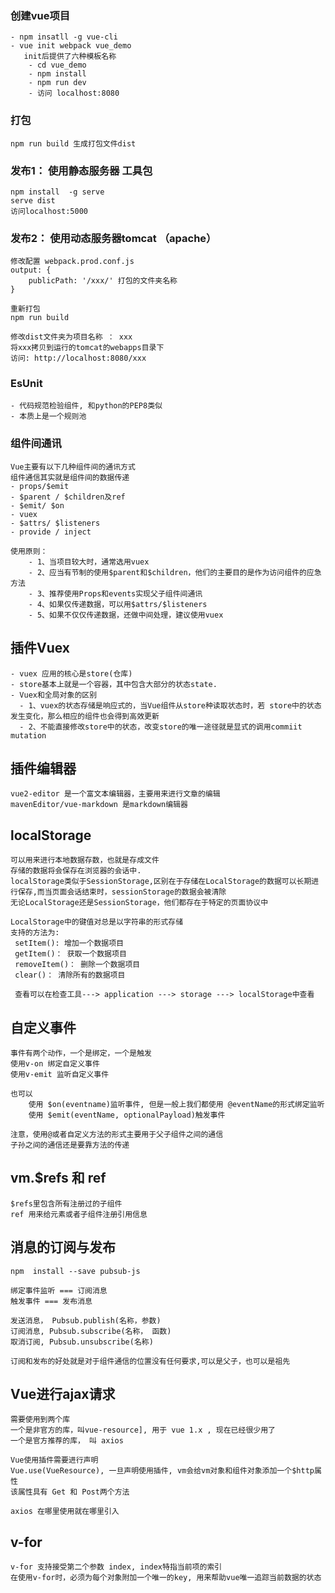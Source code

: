### 创建vue项目
    - npm insatll -g vue-cli
    - vue init webpack vue_demo
       init后提供了六种模板名称
        - cd vue_demo
        - npm install
        - npm run dev
        - 访问 localhost:8080

### 打包
    npm run build 生成打包文件dist

### 发布1： 使用静态服务器 工具包
    npm install  -g serve
    serve dist
    访问localhost:5000 

### 发布2： 使用动态服务器tomcat  （apache）
    修改配置 webpack.prod.conf.js
    output: {
        publicPath: '/xxx/' 打包的文件夹名称
    }

    重新打包
    npm run build

    修改dist文件夹为项目名称 ： xxx
    将xxx拷贝到运行的tomcat的webapps目录下
    访问: http://localhost:8080/xxx

### EsUnit 
    - 代码规范检验组件, 和python的PEP8类似
    - 本质上是一个规则池


### 组件间通讯
    Vue主要有以下几种组件间的通讯方式
    组件通信其实就是组件间的数据传递
    - props/$emit
    - $parent / $children及ref
    - $emit/ $on
    - vuex
    - $attrs/ $listeners
    - provide / inject

    使用原则：
        - 1、当项目较大时，通常选用vuex
        - 2、应当有节制的使用$parent和$children，他们的主要目的是作为访问组件的应急方法
        - 3、推荐使用Props和events实现父子组件间通讯
        - 4、如果仅传递数据，可以用$attrs/$listeners
        - 5、如果不仅仅传递数据，还做中间处理，建议使用vuex


## 插件Vuex
    - vuex 应用的核心是store(仓库)
    - store基本上就是一个容器，其中包含大部分的状态state.
    - Vuex和全局对象的区别
      - 1、vuex的状态存储是响应式的，当Vue组件从store种读取状态时，若 store中的状态发生变化，那么相应的组件也会得到高效更新
      - 2、不能直接修改store中的状态，改变store的唯一途径就是显式的调用commiit mutation

## 插件编辑器
    vue2-editor 是一个富文本编辑器，主要用来进行文章的编辑
    mavenEditor/vue-markdown 是markdown编辑器

## localStorage
    可以用来进行本地数据存数，也就是存成文件
    存储的数据将会保存在浏览器的会话中.
    localStorage类似于SessionStorage,区别在于存储在LocalStorage的数据可以长期进行保存,而当页面会话结束时，sessionStorage的数据会被清除
    无论LocalStorage还是SessionStorage，他们都存在于特定的页面协议中

    LocalStorage中的键值对总是以字符串的形式存储
    支持的方法为:
     setItem(): 增加一个数据项目
     getItem()： 获取一个数据项目
     removeItem()： 删除一个数据项目
     clear()： 清除所有的数据项目

     查看可以在检查工具---> application ---> storage ---> localStorage中查看

## 自定义事件
    事件有两个动作，一个是绑定，一个是触发
    使用v-on 绑定自定义事件
    使用v-emit 监听自定义事件

    也可以
        使用 $on(eventname)监听事件, 但是一般上我们都使用 @eventName的形式绑定监听
        使用 $emit(eventName, optionalPayload)触发事件
    
    注意，使用@或者自定义方法的形式主要用于父子组件之间的通信
    子孙之间的通信还是要靠方法的传递

## vm.$refs 和 ref
    $refs里包含所有注册过的子组件
    ref 用来给元素或者子组件注册引用信息

## 消息的订阅与发布
    npm  install --save pubsub-js

    绑定事件监听 === 订阅消息
    触发事件 === 发布消息

    发送消息， Pubsub.publish(名称，参数)
    订阅消息, Pubsub.subscribe(名称， 函数)
    取消订阅, Pubsub.unsubscribe(名称)

    订阅和发布的好处就是对于组件通信的位置没有任何要求,可以是父子，也可以是祖先

## Vue进行ajax请求
    需要使用到两个库
    一个是非官方的库，叫vue-resource], 用于 vue 1.x , 现在已经很少用了
    一个是官方推荐的库， 叫 axios

    Vue使用插件需要进行声明
    Vue.use(VueResource), 一旦声明使用插件, vm会给vm对象和组件对象添加一个$http属性
    该属性具有 Get 和 Post两个方法

    axios 在哪里使用就在哪里引入

## v-for
    v-for 支持接受第二个参数 index, index特指当前项的索引
    在使用v-for时，必须为每个对象附加一个唯一的key, 用来帮助vue唯一追踪当前数据的状态